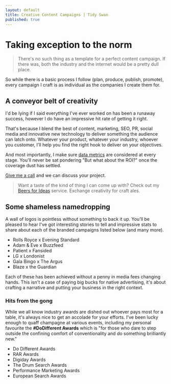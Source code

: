 ```yaml
---
layout: default
title: Creative Content Campaigns | Tidy Swan
published: true
---
```


# Taking exception to the norm

> There's no such thing as a template for a perfect content campaign. If there was, both the industry and the internet would be a pretty dull place.

So while there is a basic process I follow (plan, produce, publish, promote), every campaign I craft is as individual as the companies I create them for.

## A conveyor belt of creativity

I'd be lying if I said everything I've ever worked on has been a runaway success, however I do have an impressive hit rate of getting it right.

That's because I blend the best of content, marketing, SEO, PR, social media and innovative new technology to deliver something the audience can latch onto. Whatever your product, whatever your industry, whoever you customer, I'll help you find the right hook to deliver on your objectives.

And most importantly, I make sure [data metrics](/content-data-models) are considered at every stage. You'll never be sat pondering "But what about the ROI?" once the coverage dust has settled.

[Give me a call](/contact) and we can discuss your project.

> Want a taste of the kind of thing I can come up with? Check out my [Beers for Ideas](/beers-for-ideas) service. Exchange creativity for craft ales.

## Some shameless namedropping

A wall of logos is pointless without something to back it up. You'll be pleased to hear I've got interesting stories to tell and impressive stats to share about each of the branded campaigns listed below (and many more).

- Rolls Royce x Evening Standard
- Adam & Eve x Buzzfeed
- Patient x Fansided
- LG x Londonist
- Gala Bingo x The Argus
- Blaze x the Guardian

Each of these has been achieved without a penny in media fees changing hands. This isn't a case of paying big bucks for native advertising, it's about crafting a narrative and putting your business in the right context.

### Hits from the gong

While we all know industry awards are dished out whoever pays most for a table, it's always nice to get an accolade for your efforts. I've been lucky enough to quaff champagne at various events, including my personal favourite the **#DoDifferent Awards** which is "for those who dare to step outside the confining comfort of conventionality and do something brilliantly new."

- Do Different Awards
- RAR Awards
- Digiday Awards
- The Drum Search Awards
- Performance Marketing Awards
- European Search Awards

